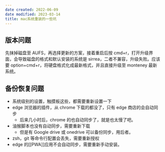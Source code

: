 ```yaml
---
date created: 2022-06-09
date modified: 2023-03-14
title: mac系统重装的一些坑
---
```


## 版本问题

先抹掉磁盘至 AUFS，再选择更新的方案，接着重启后按 cmd+r，打开升级界面，会导致磁盘的格式和默认安装的系统是 sirrea，二者不兼容，升级失败。应该要 option+cmd+r，将硬盘格式化成最新格式，并且直接升级至 monteney 最新系统。

## 备份恢复问题

- 系统级别的设置，触摸板这些，都需要重新设置一下
- edge 浏览器的插件，从 chrome 下载的都没了，只有 edge 商店的会自动同步
	- 后来几小时后，chrome 的也自动同步了，就是也太慢了吧。
- 油猴脚本也没有自动同步，需要重新下载
	- 但是有 Google drive 或 onedrive 可以备份同步，用后者。
- zsh，git 等命令行配置会丢失，需要重新授权
- edge 的[[PWA]]应用不会自动同步，需要重新手动安装。
